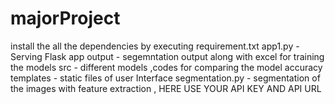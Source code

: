 # majorProject

install the all the dependencies by executing requirement.txt
app1.py - Serving Flask app 
output - segemntation output along with excel for training the models
src - different models ,codes for comparing the model accuracy 
templates -  static files of user Interface 
segmentation.py - segmentation of the images with feature extraction , HERE USE YOUR API KEY AND API URL
